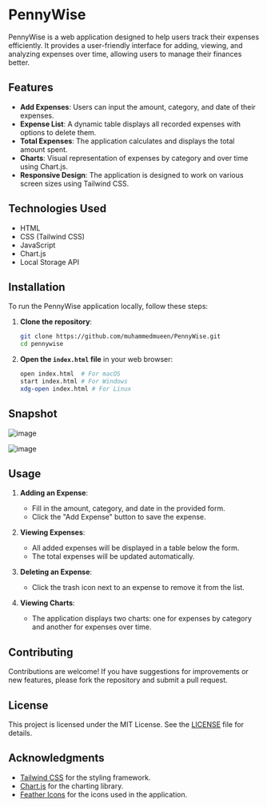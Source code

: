 # PennyWise

PennyWise is a web application designed to help users track their expenses efficiently. It provides a user-friendly interface for adding, viewing, and analyzing expenses over time, allowing users to manage their finances better.

## Features

- **Add Expenses**: Users can input the amount, category, and date of their expenses.
- **Expense List**: A dynamic table displays all recorded expenses with options to delete them.
- **Total Expenses**: The application calculates and displays the total amount spent.
- **Charts**: Visual representation of expenses by category and over time using Chart.js.
- **Responsive Design**: The application is designed to work on various screen sizes using Tailwind CSS.

## Technologies Used

- HTML
- CSS (Tailwind CSS)
- JavaScript
- Chart.js
- Local Storage API

## Installation

To run the PennyWise application locally, follow these steps:

1. **Clone the repository**:
   ```bash
   git clone https://github.com/muhammedmueen/PennyWise.git
   cd pennywise
   ```

2. **Open the `index.html` file** in your web browser:
   ```bash
   open index.html  # For macOS
   start index.html # For Windows
   xdg-open index.html # For Linux
   ```

## Snapshot

![image](https://github.com/user-attachments/assets/1fea2297-1c7f-4704-afc5-fe560d598f43)

![image](https://github.com/user-attachments/assets/d6515e4a-bdc9-4382-9a77-6e9786ba91c7)




## Usage

1. **Adding an Expense**:
   - Fill in the amount, category, and date in the provided form.
   - Click the "Add Expense" button to save the expense.

2. **Viewing Expenses**:
   - All added expenses will be displayed in a table below the form.
   - The total expenses will be updated automatically.

3. **Deleting an Expense**:
   - Click the trash icon next to an expense to remove it from the list.

4. **Viewing Charts**:
   - The application displays two charts: one for expenses by category and another for expenses over time.

## Contributing

Contributions are welcome! If you have suggestions for improvements or new features, please fork the repository and submit a pull request.

## License

This project is licensed under the MIT License. See the [LICENSE](LICENSE) file for details.

## Acknowledgments

- [Tailwind CSS](https://tailwindcss.com/) for the styling framework.
- [Chart.js](https://www.chartjs.org/) for the charting library.
- [Feather Icons](https://feathericons.com/) for the icons used in the application.
